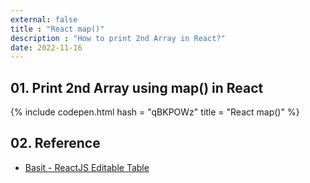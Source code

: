 ```yaml
---
external: false
title : "React map()"
description : "How to print 2nd Array in React?"
date: 2022-11-16
---
```


## 01. Print 2nd Array using map() in React

{% include codepen.html hash = "qBKPOWz" title = "React map()" %}

## 02. Reference

- [Basit - ReactJS Editable Table](https://codepen.io/Basit600/pen/GRQzLLW)
